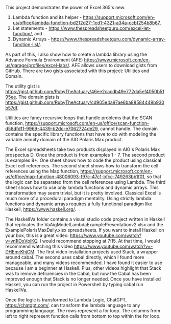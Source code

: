 This project demonstrates the power of Excel 365's new:
1. Lambda function and its helper - https://support.microsoft.com/en-us/office/lambda-function-bd212d27-1cd1-4321-a34a-ccbf254b8b67,
2. Let statements - https://www.thespreadsheetguru.com/excel-let-function/, and
3. Dynamic Arrays - https://www.thespreadsheetguru.com/dynamic-array-function-list/.

As part of this, I also show how to create a lambda library using the Advance Formula Environment (AFE) https://www.microsoft.com/en-us/garage/profiles/excel-labs/. AFE allows users to download gists from GitHub. There are two gists associated with this project: Utilities and Domain. 

The utility gist is https://gist.github.com/RubyTheActuary/46ee2cacdb49e772da5ef4050b5195ee. 
The domain gists is https://gist.github.com/RubyTheActuary/cd905e4a97ae6ba88584449b930b57df. 

Utilities are fancy recursive loops that handle problems that the SCAN function, https://support.microsoft.com/en-us/office/scan-function-d58dfd11-9969-4439-b2dc-e7062724de29, cannot handle. The domain contains the specific library functions that have to do with modeling the variable annuity domain of the AIG Polaris Max product. 

The Excel spreadsheets take two products displayed in AIG's Polaris Max prospectus D. Once the product is from examples 1 - 7. The second product is examples 8+. One sheet shows how to code the product using classical Excel cell references. The second sheet shows how to transform the cell references using the Map function, https://support.microsoft.com/en-us/office/map-function-48006093-f97c-47c1-bfcc-749263bb1f01, so that the logic can be separated from the cell references using Lambda. The third sheet shows how to use only lambda functions and dynamic arrays. This transformation may seem trivial, but it is pretty involved. Classical Excel is much more of a procedural paradigm mentality. Using strictly lambda functions and dynamic arrays requires a fully functional paradigm like Haskell, https://www.haskell.org/. 

The HaskellVa folder contains a visual studio code project written in Haskell that replicates the VaAigModelLambdaExamplePresentationv2.xlsx and the ExamplePolarisMaxDaily.xlsx spreadsheets. If you want to install Haskell on your box, this is a great video: https://www.youtube.com/watch?v=vn1IOxVplKQ. I would recommend stopping at 7:15. At that time, I would recommend watching this video https://www.youtube.com/watch?v=-DHEmrKhjCM. The first video installation projects used Stack, a wrapper around cabal. The second uses cabal directly, which I found more manageable, and many videos recommended. I have found it easier to use because I am a beginner at Haskell. Plus, other videos highlight that Stack was to remove deficiencies in the Cabal, but now the Cabal has been improved enough that Stack is no longer needed. Once you have installed Haskell, you can run the project in Powershell by typing cabal run HaskellVa.

Once the logic is transformed to Lambda Logic, ChatGPT, https://chatgpt.com/, can transform the lambda language to any programming language. The rows represent a for loop. The columns from left to right represent function calls from bottom to top within the for loop.
